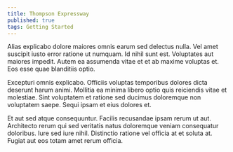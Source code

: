 ```yaml
---
title: Thompson Expressway
published: true
tags: Getting Started
---
```


Alias explicabo dolore maiores omnis earum sed delectus nulla. Vel amet suscipit iusto error ratione ut numquam. Id nihil sunt est. Voluptates aut maiores impedit. Autem ea assumenda vitae et et ab maxime voluptas et. Eos esse quae blanditiis optio.

Excepturi omnis explicabo. Officiis voluptas temporibus dolores dicta deserunt harum animi. Mollitia ea minima libero optio quis reiciendis vitae et molestiae. Sint voluptatem et ratione sed ducimus doloremque non voluptatem saepe. Sequi ipsam et eius dolores et.

Et aut sed atque consequuntur. Facilis recusandae ipsam rerum ut aut. Architecto rerum qui sed veritatis natus doloremque veniam consequatur doloribus. Iure sed iure nihil. Distinctio ratione vel officia at et soluta at. Fugiat aut eos totam amet rerum officia.